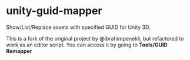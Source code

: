 # unity-guid-mapper
Show/List/Replace assets with specified GUID for Unity 3D.

This is a fork of the original project by @ibrahimpenekli, but refactored to work as an editor script.
You can access it by going to **Tools/GUID Remapper** 

